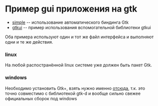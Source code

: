 # Пример gui приложения на gtk

* [simple](source/simple.d) -- использование автоматического биндинга Gtk
* [gtkui](source/usegtkui.d) -- пример использования вспомогательной библиотеки gtkui

Оба примера используют один и тот же файл интерфейса и выполняют одни и те же действия.

### linux

На любой распостранённой linux системе уже должен быть пакет Gtk.

### windows

Необходимо установить Gtk+, взять нужно именно [отсюда](https://gtkd.org/), 
т.к. это точно совместимо с библиотекой gtk-d и вообще сильно свежее официальных сборок под windows
